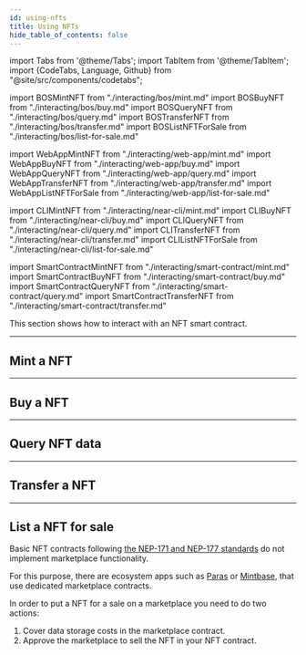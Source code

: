 ```yaml
---
id: using-nfts
title: Using NFTs
hide_table_of_contents: false
---
```


import Tabs from '@theme/Tabs';
import TabItem from '@theme/TabItem';
import {CodeTabs, Language, Github} from "@site/src/components/codetabs";

import BOSMintNFT from "./interacting/bos/mint.md"
import BOSBuyNFT from "./interacting/bos/buy.md"
import BOSQueryNFT from "./interacting/bos/query.md"
import BOSTransferNFT from "./interacting/bos/transfer.md"
import BOSListNFTForSale from "./interacting/bos/list-for-sale.md"

import WebAppMintNFT from "./interacting/web-app/mint.md"
import WebAppBuyNFT from "./interacting/web-app/buy.md"
import WebAppQueryNFT from "./interacting/web-app/query.md"
import WebAppTransferNFT from "./interacting/web-app/transfer.md"
import WebAppListNFTForSale from "./interacting/web-app/list-for-sale.md"

import CLIMintNFT from "./interacting/near-cli/mint.md"
import CLIBuyNFT from "./interacting/near-cli/buy.md"
import CLIQueryNFT from "./interacting/near-cli/query.md"
import CLITransferNFT from "./interacting/near-cli/transfer.md"
import CLIListNFTForSale from "./interacting/near-cli/list-for-sale.md"

import SmartContractMintNFT from "./interacting/smart-contract/mint.md"
import SmartContractBuyNFT from "./interacting/smart-contract/buy.md"
import SmartContractQueryNFT from "./interacting/smart-contract/query.md"
import SmartContractTransferNFT from "./interacting/smart-contract/transfer.md"

This section shows how to interact with an NFT smart contract.

---

## Mint a NFT

<Tabs groupId="code-tabs">
  <TabItem value="NEAR Component" label="NEAR Component" default>
    <BOSMintNFT />
  </TabItem>
  <TabItem value="Web App" label="Web App">
    <WebAppMintNFT />
  </TabItem>
  <TabItem value="Near CLI" label="Near CLI">
    <CLIMintNFT />
  </TabItem>
  <TabItem value="Smart Contract" label="Smart Contract" default>
    <SmartContractMintNFT />
  </TabItem>
</Tabs>

---

## Buy a NFT

<Tabs groupId="code-tabs">
  <TabItem value="NEAR Component" label="NEAR Component" default>
    <BOSBuyNFT />
  </TabItem>
  <TabItem value="Web App" label="Web App">
    <WebAppBuyNFT />
  </TabItem>
  <TabItem value="Near CLI" label="Near CLI">
    <CLIBuyNFT />
  </TabItem>
  <TabItem value="Smart Contract" label="Smart Contract" default>
    <SmartContractBuyNFT />
  </TabItem>
</Tabs>

---

## Query NFT data

<Tabs groupId="code-tabs">
  <TabItem value="NEAR Component" label="NEAR Component" default>
    <BOSQueryNFT />
  </TabItem>
  <TabItem value="Web App" label="Web App">
    <WebAppQueryNFT />
  </TabItem>
  <TabItem value="Near CLI" label="Near CLI">
    <CLIQueryNFT />
  </TabItem>
  <TabItem value="Smart Contract" label="Smart Contract">
    <SmartContractQueryNFT />
  </TabItem>
</Tabs>

---

## Transfer a NFT

<Tabs groupId="code-tabs">
  <TabItem value="NEAR Component" label="NEAR Component" default>
    <BOSTransferNFT />
  </TabItem>
  <TabItem value="Web App" label="Web App">
    <WebAppTransferNFT />
  </TabItem>
  <TabItem value="Near CLI" label="Near CLI">
    <CLITransferNFT />
  </TabItem>
  <TabItem value="Smart Contract" label="Smart Contract">
    <SmartContractTransferNFT />  
  </TabItem>
</Tabs>

---

## List a NFT for sale

Basic NFT contracts following [the NEP-171 and NEP-177 standards](https://nomicon.io/Standards/Tokens/NonFungibleToken) do not implement marketplace functionality.

For this purpose, there are ecosystem apps such as [Paras](https://paras.id/) or [Mintbase](https://www.mintbase.xyz/), that use dedicated marketplace contracts.

In order to put a NFT for a sale on a marketplace you need to do two actions: 

1. Cover data storage costs in the marketplace contract. 
2. Approve the marketplace to sell the NFT in your NFT contract.

<Tabs groupId="code-tabs">
  <TabItem value="NEAR Component" label="NEAR Component" default>
    <BOSListNFTForSale />
  </TabItem>
  <TabItem value="Web App" label="Web App">
    <WebAppListNFTForSale />
  </TabItem>
  <TabItem value="Near CLI" label="Near CLI">
    <CLIListNFTForSale />
  </TabItem>
</Tabs>
